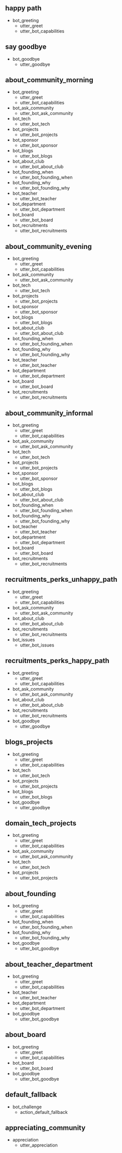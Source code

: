 ## happy path
* bot_greeting
  - utter_greet
  - utter_bot_capabilities

## say goodbye
* bot_goodbye
  - utter_goodbye

## about_community_morning
* bot_greeting
  - utter_greet
  - utter_bot_capabilities
* bot_ask_community
  - utter_bot_ask_community
* bot_tech
  - utter_bot_tech
* bot_projects
  - utter_bot_projects
* bot_sponsor
  - utter_bot_sponsor
* bot_blogs
  - utter_bot_blogs
* bot_about_club
  - utter_bot_about_club
* bot_founding_when
  - utter_bot_founding_when
* bot_founding_why
  - utter_bot_founding_why
* bot_teacher
  - utter_bot_teacher
* bot_department
  - utter_bot_department
* bot_board
  - utter_bot_board
* bot_recruitments
  - utter_bot_recruitments

## about_community_evening
* bot_greeting
  - utter_greet
  - utter_bot_capabilities
* bot_ask_community
  - utter_bot_ask_community
* bot_tech
  - utter_bot_tech
* bot_projects
  - utter_bot_projects
* bot_sponsor
  - utter_bot_sponsor
* bot_blogs
  - utter_bot_blogs
* bot_about_club
  - utter_bot_about_club
* bot_founding_when
  - utter_bot_founding_when
* bot_founding_why
  - utter_bot_founding_why
* bot_teacher
  - utter_bot_teacher
* bot_department
  - utter_bot_department
* bot_board
  - utter_bot_board
* bot_recruitments
  - utter_bot_recruitments

## about_community_informal
* bot_greeting
  - utter_greet
  - utter_bot_capabilities
* bot_ask_community
  - utter_bot_ask_community
* bot_tech
  - utter_bot_tech
* bot_projects
  - utter_bot_projects
* bot_sponsor
  - utter_bot_sponsor
* bot_blogs
  - utter_bot_blogs
* bot_about_club
  - utter_bot_about_club
* bot_founding_when
  - utter_bot_founding_when
* bot_founding_why
  - utter_bot_founding_why
* bot_teacher
  - utter_bot_teacher
* bot_department
  - utter_bot_department
* bot_board
  - utter_bot_board
* bot_recruitments
  - utter_bot_recruitments

## recruitments_perks_unhappy_path
* bot_greeting
  - utter_greet
  - utter_bot_capabilities
* bot_ask_community
  - utter_bot_ask_community
* bot_about_club
  - utter_bot_about_club
* bot_recruitments
  - utter_bot_recruitments
* bot_issues
  - utter_bot_issues

## recruitments_perks_happy_path
* bot_greeting
  - utter_greet
  - utter_bot_capabilities
* bot_ask_community
  - utter_bot_ask_community
* bot_about_club
  - utter_bot_about_club
* bot_recruitments
  - utter_bot_recruitments
* bot_goodbye
  - utter_goodbye

## blogs_projects
* bot_greeting
  - utter_greet
  - utter_bot_capabilities
* bot_tech
  - utter_bot_tech
* bot_projects
  - utter_bot_projects
* bot_blogs
  - utter_bot_blogs
* bot_goodbye
  - utter_goodbye

## domain_tech_projects
* bot_greeting
  - utter_greet
  - utter_bot_capabilities
* bot_ask_community
  - utter_bot_ask_community
* bot_tech
  - utter_bot_tech
* bot_projects
  - utter_bot_projects
  
## about_founding
* bot_greeting
  - utter_greet
  - utter_bot_capabilities
* bot_founding_when
  - utter_bot_founding_when
* bot_founding_why
  - utter_bot_founding_why
* bot_goodbye
  - utter_bot_goodbye
  
## about_teacher_department
* bot_greeting
  - utter_greet
  - utter_bot_capabilities
* bot_teacher
  - utter_bot_teacher
* bot_department
  - utter_bot_department
* bot_goodbye
  - utter_bot_goodbye  
  
## about_board
* bot_greeting
  - utter_greet
  - utter_bot_capabilities
* bot_board
  - utter_bot_board
* bot_goodbye
  - utter_bot_goodbye

## default_fallback
* bot_challenge
  - action_default_fallback

## appreciating_community
* appreciation
  - utter_appreciation

